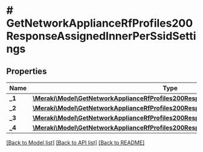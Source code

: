 # # GetNetworkApplianceRfProfiles200ResponseAssignedInnerPerSsidSettings

## Properties

Name | Type | Description | Notes
------------ | ------------- | ------------- | -------------
**_1** | [**\Meraki\Model\GetNetworkApplianceRfProfiles200ResponseAssignedInnerPerSsidSettings1**](GetNetworkApplianceRfProfiles200ResponseAssignedInnerPerSsidSettings1.md) |  | [optional]
**_2** | [**\Meraki\Model\GetNetworkApplianceRfProfiles200ResponseAssignedInnerPerSsidSettings2**](GetNetworkApplianceRfProfiles200ResponseAssignedInnerPerSsidSettings2.md) |  | [optional]
**_3** | [**\Meraki\Model\GetNetworkApplianceRfProfiles200ResponseAssignedInnerPerSsidSettings3**](GetNetworkApplianceRfProfiles200ResponseAssignedInnerPerSsidSettings3.md) |  | [optional]
**_4** | [**\Meraki\Model\GetNetworkApplianceRfProfiles200ResponseAssignedInnerPerSsidSettings4**](GetNetworkApplianceRfProfiles200ResponseAssignedInnerPerSsidSettings4.md) |  | [optional]

[[Back to Model list]](../../README.md#models) [[Back to API list]](../../README.md#endpoints) [[Back to README]](../../README.md)
